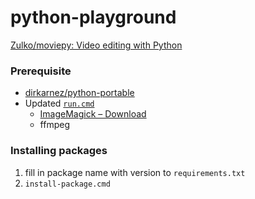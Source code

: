 python-playground
=================
[Zulko/moviepy: Video editing with Python](https://github.com/Zulko/moviepy)

### Prerequisite
- [dirkarnez/python-portable](https://github.com/dirkarnez/python-portable)
- Updated [`run.cmd`](run.cmd)
  - [ImageMagick – Download](https://imagemagick.org/script/download.php#windows)
  - ffmpeg

### Installing packages
1. fill in package name with version to `requirements.txt`
2. `install-package.cmd`

